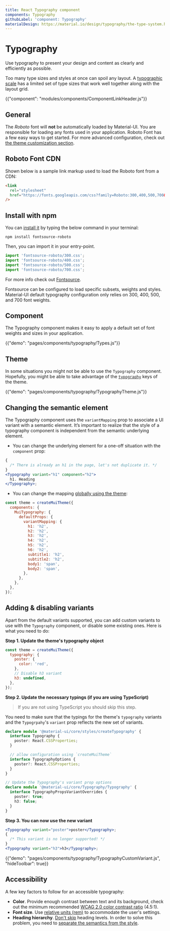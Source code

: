 ```yaml
---
title: React Typography component
components: Typography
githubLabel: 'component: Typography'
materialDesign: https://material.io/design/typography/the-type-system.html
---
```


# Typography

<p class="description">Use typography to present your design and content as clearly and efficiently as possible.</p>

Too many type sizes and styles at once can spoil any layout.
A [typographic scale](https://material.io/design/typography/#type-scale) has a limited set of type sizes that work well together along with the layout grid.

{{"component": "modules/components/ComponentLinkHeader.js"}}

## General

The _Roboto_ font will **not** be automatically loaded by Material-UI.
You are responsible for loading any fonts used in your application.
Roboto Font has a few easy ways to get started. For more advanced configuration, check out
[the theme customization section](/customization/typography/).

## Roboto Font CDN

Shown below is a sample link markup used to load the Roboto font from a CDN:

```html
<link
  rel="stylesheet"
  href="https://fonts.googleapis.com/css?family=Roboto:300,400,500,700&display=swap"
/>
```

## Install with npm

You can [install it](https://www.npmjs.com/package/fontsource-roboto) by typing the below command in your terminal:

`npm install fontsource-roboto`

Then, you can import it in your entry-point.

```js
import 'fontsource-roboto/300.css';
import 'fontsource-roboto/400.css';
import 'fontsource-roboto/500.css';
import 'fontsource-roboto/700.css';
```

For more info check out [Fontsource](https://github.com/fontsource/fontsource).

Fontsource can be configured to load specific subsets, weights and styles.
Material-UI default typography configuration only relies on 300, 400, 500, and 700 font weights.

## Component

The Typography component makes it easy to apply a default set of font weights and sizes in your application.

{{"demo": "pages/components/typography/Types.js"}}

## Theme

In some situations you might not be able to use the `Typography` component.
Hopefully, you might be able to take advantage of the [`typography`](/customization/default-theme/?expand-path=$.typography) keys of the theme.

{{"demo": "pages/components/typography/TypographyTheme.js"}}

## Changing the semantic element

The Typography component uses the `variantMapping` prop to associate a UI variant with a semantic element.
It’s important to realize that the style of a typography component is independent from the semantic underlying element.

- You can change the underlying element for a one-off situation with the `component` prop:

```jsx
{
  /* There is already an h1 in the page, let's not duplicate it. */
}
<Typography variant="h1" component="h2">
  h1. Heading
</Typography>;
```

- You can change the mapping [globally using the theme](/customization/globals/#default-props):

```js
const theme = createMuiTheme({
  components: {
    MuiTypography: {
      defaultProps: {
        variantMapping: {
          h1: 'h2',
          h2: 'h2',
          h3: 'h2',
          h4: 'h2',
          h5: 'h2',
          h6: 'h2',
          subtitle1: 'h2',
          subtitle2: 'h2',
          body1: 'span',
          body2: 'span',
        },
      },
    },
  },
});
```

## Adding & disabling variants

Apart from the default variants supported, you can add custom variants to use with the `Typography` component, or disable some existing ones. Here is what you need to do:

**Step 1. Update the theme's typography object**

```js
const theme = createMuiTheme({
  typography: {
    poster: {
      color: 'red',
    },
    // Disable h3 variant
    h3: undefined,
  },
});
```

**Step 2. Update the necessary typings (if you are using TypeScript)**

> If you are not using TypeScript you should skip this step.

You need to make sure that the typings for the theme's `typography` variants and the `Typogrpahy`'s `variant` prop reflects the new set of variants.

```ts
declare module '@material-ui/core/styles/createTypography' {
  interface Typography {
    poster: React.CSSProperties;
  }

  // allow configuration using `createMuiTheme`
  interface TypographyOptions {
    poster?: React.CSSProperties;
  }
}

// Update the Typography's variant prop options
declare module '@material-ui/core/Typography/Typography' {
  interface TypographyPropsVariantOverrides {
    poster: true;
    h3: false;
  }
}
```

**Step 3. You can now use the new variant**

```jsx
<Typography variant="poster">poster</Typography>;
{
  /* This variant is no longer supported! */
}
<Typography variant="h3">h3</Typography>;
```

{{"demo": "pages/components/typography/TypographyCustomVariant.js", "hideToolbar": true}}

## Accessibility

A few key factors to follow for an accessible typography:

- **Color**. Provide enough contrast between text and its background, check out the minimum recommended [WCAG 2.0 color contrast ratio](https://www.w3.org/TR/UNDERSTANDING-WCAG20/visual-audio-contrast-contrast.html) (4.5:1).
- **Font size**. Use [relative units (rem)](/customization/typography/#font-size) to accommodate the user's settings.
- **Heading hierarchy**. [Don't skip](https://www.w3.org/WAI/tutorials/page-structure/headings/) heading levels. In order to solve this problem, you need to [separate the semantics from the style](#changing-the-semantic-element).
